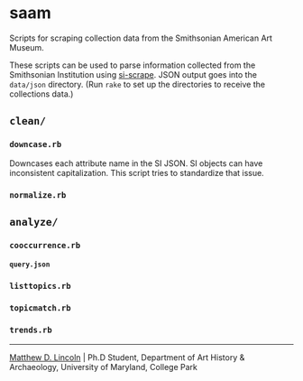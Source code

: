saam
====

Scripts for scraping collection data from the Smithsonian American Art Museum.

These scripts can be used to parse information collected from the Smithsonian Institution using [si-scrape](https://github.com/mdlincoln/si-scrape).
JSON output goes into the `data/json` directory.
(Run `rake` to set up the directories to receive the collections data.)

## `clean/`

### `downcase.rb`

Downcases each attribute name in the SI JSON.
SI objects can have inconsistent capitalization.
This script tries to standardize that issue.

### `normalize.rb`

## `analyze/`

### `cooccurrence.rb`

#### `query.json`

### `listtopics.rb`

### `topicmatch.rb`

### `trends.rb`

***

[Matthew D. Lincoln](http://matthewlincoln.net) | Ph.D Student, Department of Art History & Archaeology, University of Maryland, College Park
